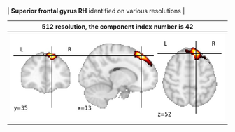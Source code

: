 


| **Superior frontal gyrus RH** identified on various resolutions |

| 512 resolution, the component index number is 42|  
|:---:|  
| ![Component 512](../512/final/42.jpg "From component 512: Superior frontal gyrus RH") |